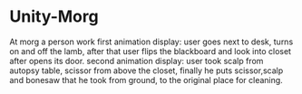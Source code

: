 # Unity-Morg
At morg a person work
first animation display: user goes next to desk, turns on and off the lamb, after that user flips the blackboard and look into closet after opens its door.
second animation display: user took scalp from autopsy table, scissor from above the closet, finally he puts scissor,scalp and bonesaw that he took from ground, to the original place for cleaning.
